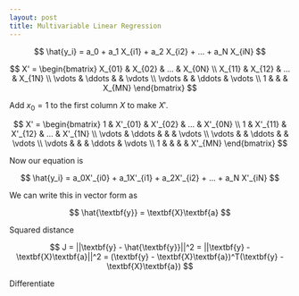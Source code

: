 ```yaml
---
layout: post
title: Multivariable Linear Regression
---
```


$$
\hat{y_i} = a_0 + a_1 X_{i1} + a_2 X_{i2} + ... + a_N X_{iN}
$$

$$
X' = \begin{bmatrix}
    X_{01} & X_{02} & ... & X_{0N} \\
    X_{11} & X_{12} & ... & X_{1N} \\
    \vdots & \ddots & & \vdots \\
    \vdots & & \ddots & \vdots \\
    1 & & & X_{MN}
\end{bmatrix}
$$

Add $x_0 = 1$ to the first column $X$ to make $X'$.

$$
X' = \begin{bmatrix}
    1 & X'_{01} & X'_{02} & ... & X'_{0N} \\
    1 & X'_{11} & X'_{12} & ... & X'_{1N} \\
    \vdots & \ddots & & & \vdots \\
    \vdots & & \ddots & & \vdots \\
    \vdots & & & \ddots & \vdots \\
    1 & & & & X'_{MN}
\end{bmatrix}
$$

Now our equation is

$$
\hat{y_i} = a_0X'_{i0} + a_1X'_{i1} + a_2X'_{i2} + ... + a_N X'_{iN}
$$

We can write this in vector form as

$$
\hat{\textbf{y}} = \textbf{X}\textbf{a}
$$

Squared distance

$$
J = ||\textbf{y} - \hat{\textbf{y}}||^2 = ||\textbf{y} - \textbf{X}\textbf{a}||^2 = (\textbf{y} - \textbf{X}\textbf{a})^T(\textbf{y} - \textbf{X}\textbf{a})
$$

Differentiate